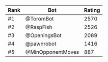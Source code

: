Rank|Bot|Rating
---|---|---
#1|@ToromBot|2570
#2|@RaspFish|2526
#3|@OpeningsBot|2089
#4|@pawnrobot|1416
#5|@MinOpponentMoves|887
